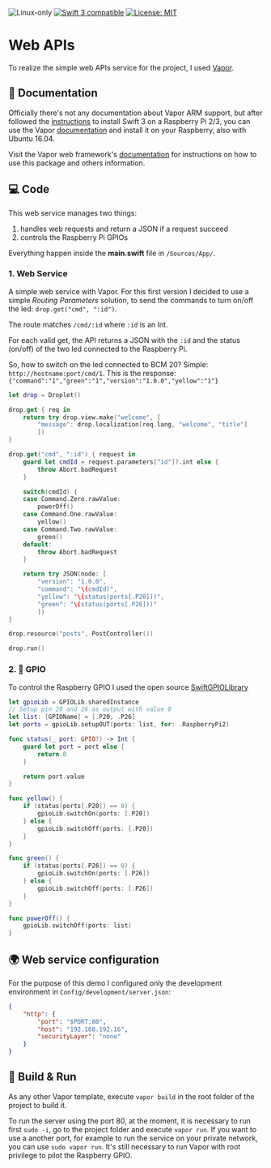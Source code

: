 <p>
<img src="https://img.shields.io/badge/os-linux-green.svg?style=flat" alt="Linux-only" />
<a href="https://developer.apple.com/swift"><img src="https://img.shields.io/badge/swift3-compatible-orange.svg?style=flat" alt="Swift 3 compatible" /></a>
<a href="https://raw.githubusercontent.com/uraimo/SwiftyGPIO/master/LICENSE"><img src="http://img.shields.io/badge/license-MIT-blue.svg?style=flat" alt="License: MIT" /></a>
</p>


# Web APIs

To realize the simple web APIs service for the project, I used [Vapor](https://vapor.codes/).

## 📖 Documentation

Officially there's not any documentation about Vapor ARM support, but after followed the [instructions](http://dev.iachieved.it/iachievedit/swift-3-0-on-raspberry-pi-2-and-3/) to install Swift 3 on a Raspberry Pi 2/3, you can use the Vapor [documentation](https://vapor.github.io/documentation/getting-started/install-toolbox.html) and install it on your Raspberry, also with Ubuntu 16.04.

Visit the Vapor web framework's [documentation](http://docs.vapor.codes) for instructions on how to use this package and others information.

## 💻 Code

This web service manages two things:

1. handles web requests and return a JSON if a request succeed
2. controls the Raspberry Pi GPIOs

Everything happen inside the **main.swift** file in `/Sources/App/`.

### 1. Web Service

A simple web service with Vapor. For this first version I decided to use a simple *Routing Parameters* solution, to send the commands to turn on/off the led: `drop.get("cmd", ":id")`.

The route matches `/cmd/:id` where `:id` is an Int.

For each valid get, the API returns a JSON with the `:id` and the status (on/off) of the two led connected to the Raspberry Pi.

So, how to switch on the led connected to BCM 20? Simple:
`http://hostname:port/cmd/1`.
This is the response:
`{"command":"1","green":"1","version":"1.0.0","yellow":"1"}`

```swift
let drop = Droplet()

drop.get { req in
    return try drop.view.make("welcome", [
        "message": drop.localization[req.lang, "welcome", "title"]
        ])
}

drop.get("cmd", ":id") { request in
    guard let cmdId = request.parameters["id"]?.int else {
        throw Abort.badRequest
    }

    switch(cmdId) {
    case Command.Zero.rawValue:
        powerOff()
    case Command.One.rawValue:
        yellow()
    case Command.Two.rawValue:
        green()
    default:
        throw Abort.badRequest
    }

    return try JSON(node: [
        "version": "1.0.0",
        "command": "\(cmdId)",
        "yellow": "\(status(ports[.P20]))",
        "green": "\(status(ports[.P26]))"
        ])
}

drop.resource("posts", PostController())

drop.run()
```

### 2. 🚥 GPIO
To control the Raspberry GPIO I used the open source [SwiftGPIOLibrary](https://github.com/darthpelo/SwiftGPIOLibrary)

```swift
let gpioLib = GPIOLib.sharedInstance
// Setup pin 20 and 26 as output with value 0
let list: [GPIOName] = [.P20, .P26]
let ports = gpioLib.setupOUT(ports: list, for: .RaspberryPi2)

func status(_ port: GPIO?) -> Int {
    guard let port = port else {
        return 0
    }

    return port.value
}

func yellow() {
    if (status(ports[.P20]) == 0) {
        gpioLib.switchOn(ports: [.P20])
    } else {
        gpioLib.switchOff(ports: [.P20])
    }
}

func green() {
    if (status(ports[.P26]) == 0) {
        gpioLib.switchOn(ports: [.P26])
    } else {
        gpioLib.switchOff(ports: [.P26])
    }
}

func powerOff() {
    gpioLib.switchOff(ports: list)
}
```

## 🌍 Web service configuration

For the purpose of this demo I configured only the development environment in `Config/development/server.json`:
```json
{
	"http": {
		"port": "$PORT:80",
		"host": "192.168.192.16",
		"securityLayer": "none"
	}
}
```

## 🚀 Build & Run

As any other Vapor template, execute `vapor build` in the root folder of the project to build it.

To run the server using the port 80, at the moment, it is necessary to run first `sudo -i`, go to the project folder and execute `vapor run`.
If you want to use a another port, for example to run the service on your private network, you can use `sudo vapor run`. It's still necessary to run Vapor with root privilege to pilot the Raspberry GPIO.

